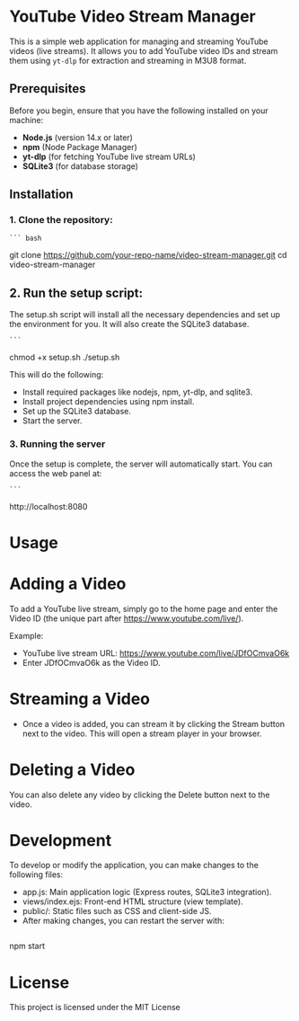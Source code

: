# YouTube Video Stream Manager

This is a simple web application for managing and streaming YouTube videos (live streams). It allows you to add YouTube video IDs and stream them using `yt-dlp` for extraction and streaming in M3U8 format.

## Prerequisites

Before you begin, ensure that you have the following installed on your machine:

- **Node.js** (version 14.x or later)
- **npm** (Node Package Manager)
- **yt-dlp** (for fetching YouTube live stream URLs)
- **SQLite3** (for database storage)

## Installation

### 1. Clone the repository:

    ``` bash


git clone https://github.com/your-repo-name/video-stream-manager.git
cd video-stream-manager

## 2. Run the setup script:
The setup.sh script will install all the necessary dependencies and set up the environment for you. It will also create the SQLite3 database.

    ```
chmod +x setup.sh
./setup.sh
 
This will do the following:

- Install required packages like nodejs, npm, yt-dlp, and sqlite3.
- Install project dependencies using npm install.
- Set up the SQLite3 database.
- Start the server.

### 3. Running the server
Once the setup is complete, the server will automatically start. You can access the web panel at:

    ```
http://localhost:8080

# Usage
# Adding a Video
To add a YouTube live stream, simply go to the home page and enter the Video ID (the unique part after https://www.youtube.com/live/).

Example:

- YouTube live stream URL: https://www.youtube.com/live/JDfOCmvaO6k
- Enter JDfOCmvaO6k as the Video ID.
# Streaming a Video
- Once a video is added, you can stream it by clicking the Stream button next to the video. This will open a stream player in your browser.

# Deleting a Video
You can also delete any video by clicking the Delete button next to the video.

# Development
To develop or modify the application, you can make changes to the following files:

- app.js: Main application logic (Express routes, SQLite3 integration).
- views/index.ejs: Front-end HTML structure (view template).
- public/: Static files such as CSS and client-side JS.
- After making changes, you can restart the server with:
  ```
npm start

# License
This project is licensed under the MIT License 


















